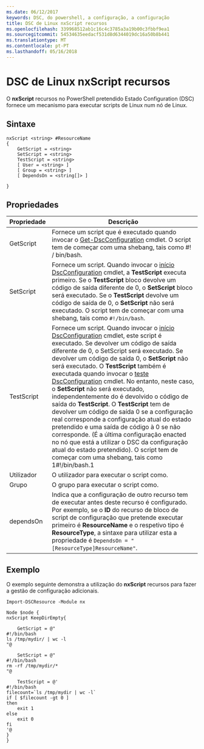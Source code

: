 ```yaml
---
ms.date: 06/12/2017
keywords: DSC, do powershell, a configuração, a configuração
title: DSC de Linux nxScript recursos
ms.openlocfilehash: 339968512ab1c16c4c3785a3a19b00c3fbbf9ea1
ms.sourcegitcommit: 54534635eedacf531d8d6344019dc16a50b8b441
ms.translationtype: MT
ms.contentlocale: pt-PT
ms.lasthandoff: 05/16/2018
---
```

# <a name="dsc-for-linux-nxscript-resource"></a>DSC de Linux nxScript recursos

O **nxScript** recursos no PowerShell pretendido Estado Configuration (DSC) fornece um mecanismo para executar scripts de Linux num nó de Linux.

## <a name="syntax"></a>Sintaxe

```
nxScript <string> #ResourceName
{
    GetScript = <string>
    SetScript = <string>
    TestScript = <string>
    [ User = <string> ]
    [ Group = <string> ]
    [ DependsOn = <string[]> ]

}
```

## <a name="properties"></a>Propriedades

|  Propriedade |  Descrição |
|---|---|
| GetScript| Fornece um script que é executado quando invocar o [Get-DscConfiguration](https://technet.microsoft.com/en-us/library/dn521625.aspx) cmdlet. O script tem de começar com uma shebang, tais como #! / bin/bash.|
| SetScript| Fornece um script. Quando invocar o [início DscConfiguration](https://technet.microsoft.com/en-us/library/dn521623.aspx) cmdlet, a **TestScript** executa primeiro. Se o **TestScript** bloco devolve um código de saída diferente de 0, o **SetScript** bloco será executado. Se o **TestScript** devolve um código de saída de 0, o **SetScript** não será executado. O script tem de começar com uma shebang, tais como `#!/bin/bash`.|
| TestScript| Fornece um script. Quando invocar o [início DscConfiguration](https://technet.microsoft.com/en-us/library/dn521623.aspx) cmdlet, este script é executado. Se devolver um código de saída diferente de 0, o SetScript será executado. Se devolver um código de saída 0, o **SetScript** não será executado. O **TestScript** também é executada quando invocar o [teste DscConfiguration](https://technet.microsoft.com/en-us/library/dn407382.aspx) cmdlet. No entanto, neste caso, o **SetScript** não será executado, independentemente do é devolvido o código de saída do **TestScript**. O **TestScript** tem de devolver um código de saída 0 se a configuração real corresponde a configuração atual do estado pretendido e uma saída de código à 0 se não corresponde. (É a última configuração enacted no nó que está a utilizar o DSC da configuração atual do estado pretendido). O script tem de começar com uma shebang, tais como 1#!/bin/bash.1|
| Utilizador| O utilizador para executar o script como.|
| Grupo| O grupo para executar o script como.|
| dependsOn | Indica que a configuração de outro recurso tem de executar antes deste recurso é configurado. Por exemplo, se o **ID** do recurso de bloco de script de configuração que pretende executar primeiro é **ResourceName** e o respetivo tipo é **ResourceType**, a sintaxe para utilizar esta a propriedade é `DependsOn = "[ResourceType]ResourceName"`.|

## <a name="example"></a>Exemplo

O exemplo seguinte demonstra a utilização do **nxScript** recursos para fazer a gestão de configuração adicionais.

```
Import-DSCResource -Module nx

Node $node {
nxScript KeepDirEmpty{

    GetScript = @"
#!/bin/bash
ls /tmp/mydir/ | wc -l
"@

    SetScript = @"
#!/bin/bash
rm -rf /tmp/mydir/*
"@

    TestScript = @'
#!/bin/bash
filecount=`ls /tmp/mydir | wc -l`
if [ $filecount -gt 0 ]
then
    exit 1
else
    exit 0
fi
'@
}
}
```